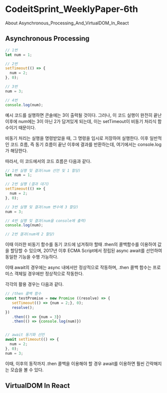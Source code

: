 
# CodeitSprint_WeeklyPaper-6th
About Asynchronous_Processing_And_VirtualDOM_In_React

## Asynchronous Processing


```javaScript:Asynchronous.js
// 1번
let num = 1;

// 2번
setTimeout(() => {
  num = 2;
}, 0);

// 3번
num = 3;

// 4번
console.log(num);
```
예시 코드를 실행하면 콘솔에는 3이 출력될 것이다. 그러나, 이 코드 실행이 완전히 끝난 이후에 num에는 3이 아닌 2가 담겨있게 되는데, 이는 setTimeout이 비동기 처리식 함수이기 때문이다.

비동기 처리는 실행을 명령받았을 때, 그 명령을 임시로 저장하여 실행한다. 이후 일반적인 코드 흐름, 즉 동기 흐름이 끝난 이후에 결과를 반환하는데, 여기에서는 console.log가 해당한다.

따라서, 이 코드에서의 코드 흐름은 다음과 같다.

```javaScript:Asynchronous.js
// 1번 실행 및 결과(num 선언 및 1 할당)
let num = 1;

// 2번 실행 (결과 대기)
setTimeout(() => {
  num = 2;
}, 0);

// 3번 실행 및 결과(num 변수에 3 할당)
num = 3;

// 4번 실행 및 결과(num을 console에 출력)
console.log(num);

// 2번 결과(num에 2 할당)
```

이때 이러한 비동기 함수를 동기 코드에 넘겨줘야 할때 .then의 콜백함수를 이용하여 값을 할당할 수 있으며, 2017년 이후 ECMA Script에서 정립된 async await를 선언하여 동일한 기능을 수행 가능하다. 

이때 await의 경우에는 async 내에서만 정상적으로 작동하며, .then 콜백 함수는 프로미스 객체일 경우에만 정상적으로 작동한다.

각각의 활용 경우는 다음과 같다.

```javaScript:Asynchronous.js
// /then 콜백 함수
const testPromise = new Promise ((resolve) => {
   setTimeout(() => {num = 2;}, 0);
   resolve();
})
   .then(() => {num = 3})
   .then(() => {console.log(num)})


// await 동기화 선언
await setTimeout(() => {
  num = 2;
}, 0);
num = 3;
```

이때, 이후의 동작까지 .then 콜백을 이용해야 할 경우 await를 이용하면 훨씬 간략해지는 모습을 볼 수 있다.


## VirtualDOM In React
